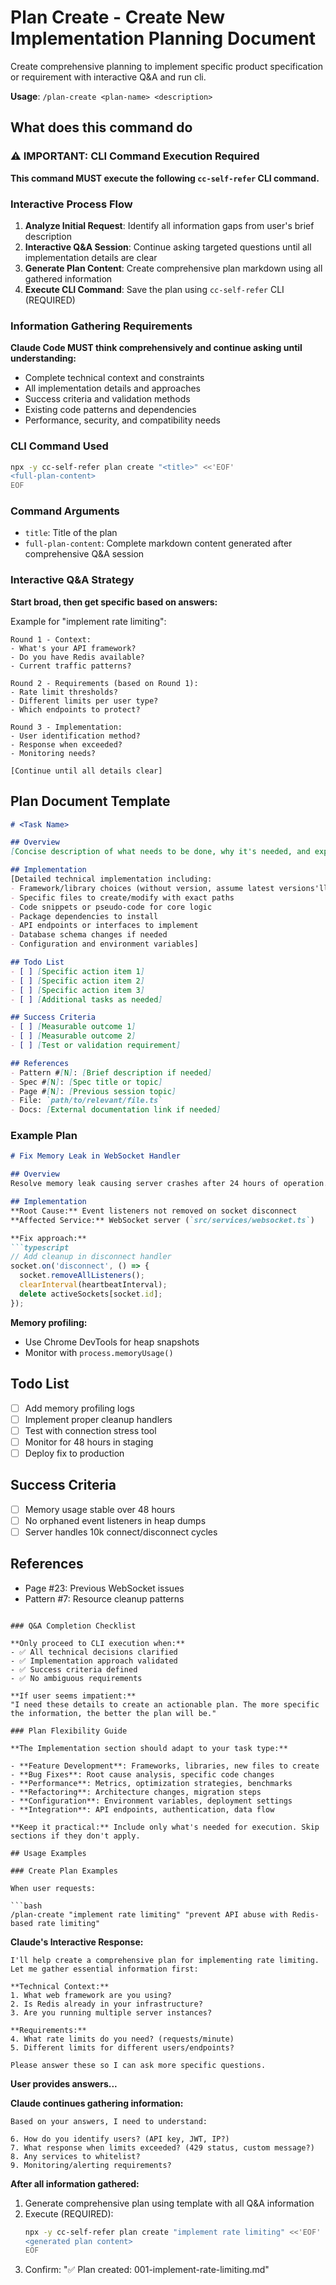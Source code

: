 # Plan Create - Create New Implementation Planning Document

Create comprehensive planning to implement specific product specification or requirement with interactive Q&A and run cli.

**Usage**: `/plan-create <plan-name> <description>`

## What does this command do

### ⚠️ IMPORTANT: CLI Command Execution Required

**This command MUST execute the following `cc-self-refer` CLI command.**

### Interactive Process Flow

1. **Analyze Initial Request**: Identify all information gaps from user's brief description
2. **Interactive Q&A Session**: Continue asking targeted questions until all implementation details are clear
3. **Generate Plan Content**: Create comprehensive plan markdown using all gathered information
4. **Execute CLI Command**: Save the plan using `cc-self-refer` CLI (REQUIRED)

### Information Gathering Requirements

**Claude Code MUST think comprehensively and continue asking until understanding:**
- Complete technical context and constraints
- All implementation details and approaches
- Success criteria and validation methods
- Existing code patterns and dependencies
- Performance, security, and compatibility needs

### CLI Command Used

```bash
npx -y cc-self-refer plan create "<title>" <<'EOF'
<full-plan-content>
EOF
```

### Command Arguments
- `title`: Title of the plan
- `full-plan-content`: Complete markdown content generated after comprehensive Q&A session

### Interactive Q&A Strategy

**Start broad, then get specific based on answers:**

Example for "implement rate limiting":
```
Round 1 - Context:
- What's your API framework?
- Do you have Redis available?
- Current traffic patterns?

Round 2 - Requirements (based on Round 1):
- Rate limit thresholds?
- Different limits per user type?
- Which endpoints to protect?

Round 3 - Implementation:
- User identification method?
- Response when exceeded?
- Monitoring needs?

[Continue until all details clear]
```

## Plan Document Template

```markdown
# <Task Name>

## Overview
[Concise description of what needs to be done, why it's needed, and expected outcome]

## Implementation
[Detailed technical implementation including:
- Framework/library choices (without version, assume latest versions'll be used)
- Specific files to create/modify with exact paths
- Code snippets or pseudo-code for core logic
- Package dependencies to install
- API endpoints or interfaces to implement
- Database schema changes if needed
- Configuration and environment variables]

## Todo List
- [ ] [Specific action item 1]
- [ ] [Specific action item 2]
- [ ] [Specific action item 3]
- [ ] [Additional tasks as needed]

## Success Criteria
- [ ] [Measurable outcome 1]
- [ ] [Measurable outcome 2]
- [ ] [Test or validation requirement]

## References
- Pattern #[N]: [Brief description if needed]
- Spec #[N]: [Spec title or topic]
- Page #[N]: [Previous session topic]
- File: `path/to/relevant/file.ts`
- Docs: [External documentation link if needed]
```

### Example Plan

```markdown
# Fix Memory Leak in WebSocket Handler

## Overview
Resolve memory leak causing server crashes after 24 hours of operation. Event listeners are not being properly cleaned up on disconnect.

## Implementation
**Root Cause:** Event listeners not removed on socket disconnect
**Affected Service:** WebSocket server (`src/services/websocket.ts`)

**Fix approach:**
```typescript
// Add cleanup in disconnect handler
socket.on('disconnect', () => {
  socket.removeAllListeners();
  clearInterval(heartbeatInterval);
  delete activeSockets[socket.id];
});
```

**Memory profiling:**
- Use Chrome DevTools for heap snapshots
- Monitor with `process.memoryUsage()`

## Todo List
- [ ] Add memory profiling logs
- [ ] Implement proper cleanup handlers
- [ ] Test with connection stress tool
- [ ] Monitor for 48 hours in staging
- [ ] Deploy fix to production

## Success Criteria
- [ ] Memory usage stable over 48 hours
- [ ] No orphaned event listeners in heap dumps
- [ ] Server handles 10k connect/disconnect cycles

## References
- Page #23: Previous WebSocket issues
- Pattern #7: Resource cleanup patterns
```

### Q&A Completion Checklist

**Only proceed to CLI execution when:**
- ✅ All technical decisions clarified
- ✅ Implementation approach validated
- ✅ Success criteria defined
- ✅ No ambiguous requirements

**If user seems impatient:**
"I need these details to create an actionable plan. The more specific the information, the better the plan will be."

### Plan Flexibility Guide

**The Implementation section should adapt to your task type:**

- **Feature Development**: Frameworks, libraries, new files to create
- **Bug Fixes**: Root cause analysis, specific code changes
- **Performance**: Metrics, optimization strategies, benchmarks  
- **Refactoring**: Architecture changes, migration steps
- **Configuration**: Environment variables, deployment settings
- **Integration**: API endpoints, authentication, data flow

**Keep it practical:** Include only what's needed for execution. Skip sections if they don't apply.

## Usage Examples

### Create Plan Examples

When user requests:

```bash
/plan-create "implement rate limiting" "prevent API abuse with Redis-based rate limiting"
```

**Claude's Interactive Response:**

```
I'll help create a comprehensive plan for implementing rate limiting.
Let me gather essential information first:

**Technical Context:**
1. What web framework are you using?
2. Is Redis already in your infrastructure?
3. Are you running multiple server instances?

**Requirements:**
4. What rate limits do you need? (requests/minute)
5. Different limits for different users/endpoints?

Please answer these so I can ask more specific questions.
```

**User provides answers...**

**Claude continues gathering information:**
```
Based on your answers, I need to understand:

6. How do you identify users? (API key, JWT, IP?)
7. What response when limits exceeded? (429 status, custom message?)
8. Any services to whitelist?
9. Monitoring/alerting requirements?
```

**After all information gathered:**

1. Generate comprehensive plan using template with all Q&A information
2. Execute (REQUIRED):
   ```bash
   npx -y cc-self-refer plan create "implement rate limiting" <<'EOF'
   <generated plan content>
   EOF
   ```
3. Confirm: "✅ Plan created: 001-implement-rate-limiting.md"

